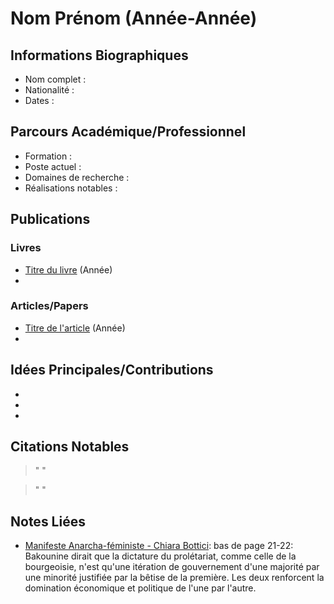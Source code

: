 # Nom Prénom (Année-Année)

## Informations Biographiques
- Nom complet : 
- Nationalité : 
- Dates : 

## Parcours Académique/Professionnel
- Formation : 
- Poste actuel : 
- Domaines de recherche : 
- Réalisations notables : 

## Publications
### Livres
- [Titre du livre](link) (Année)
- 

### Articles/Papers
- [Titre de l'article](link) (Année)
- 

## Idées Principales/Contributions
- 
- 
- 

## Citations Notables
> " " 

> " " 

## Notes Liées
- [Manifeste Anarcha-féministe - Chiara Bottici](../books/manifeste-anarcha-feministe.md): bas de page 21-22: Bakounine dirait que la dictature du prolétariat, comme celle de la bourgeoisie, n'est qu'une itération de gouvernement d'une majorité par une minorité justifiée par la bêtise de la première. Les deux renforcent la domination économique et politique de l'une par l'autre.

